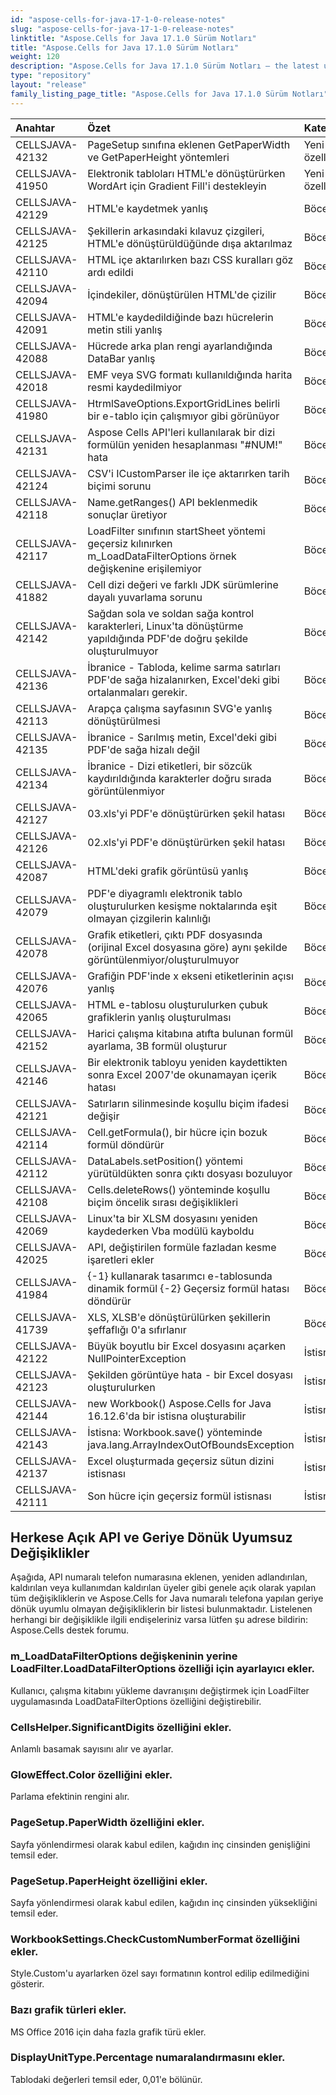 ```yaml
---
id: "aspose-cells-for-java-17-1-0-release-notes"
slug: "aspose-cells-for-java-17-1-0-release-notes"
linktitle: "Aspose.Cells for Java 17.1.0 Sürüm Notları"
title: "Aspose.Cells for Java 17.1.0 Sürüm Notları"
weight: 120
description: "Aspose.Cells for Java 17.1.0 Sürüm Notları – the latest updates and fixes."
type: "repository"
layout: "release"
family_listing_page_title: "Aspose.Cells for Java 17.1.0 Sürüm Notları"
---
```

|**Anahtar**|**Özet**|**Kategori**|
|:- |:- |:- |
|CELLSJAVA-42132|PageSetup sınıfına eklenen GetPaperWidth ve GetPaperHeight yöntemleri|Yeni özellik|
|CELLSJAVA-41950|Elektronik tabloları HTML'e dönüştürürken WordArt için Gradient Fill'i destekleyin|Yeni özellik|
|CELLSJAVA-42129|HTML'e kaydetmek yanlış|Böcek|
|CELLSJAVA-42125|Şekillerin arkasındaki kılavuz çizgileri, HTML'e dönüştürüldüğünde dışa aktarılmaz|Böcek|
|CELLSJAVA-42110|HTML içe aktarılırken bazı CSS kuralları göz ardı edildi|Böcek|
|CELLSJAVA-42094|İçindekiler, dönüştürülen HTML'de çizilir|Böcek|
|CELLSJAVA-42091|HTML'e kaydedildiğinde bazı hücrelerin metin stili yanlış|Böcek|
|CELLSJAVA-42088|Hücrede arka plan rengi ayarlandığında DataBar yanlış|Böcek|
|CELLSJAVA-42018|EMF veya SVG formatı kullanıldığında harita resmi kaydedilmiyor|Böcek|
|CELLSJAVA-41980|HtrmlSaveOptions.ExportGridLines belirli bir e-tablo için çalışmıyor gibi görünüyor|Böcek|
|CELLSJAVA-42131|Aspose Cells API'leri kullanılarak bir dizi formülün yeniden hesaplanması "#NUM!" hata|Böcek|
|CELLSJAVA-42124|CSV'i ICustomParser ile içe aktarırken tarih biçimi sorunu|Böcek|
|CELLSJAVA-42118|Name.getRanges() API beklenmedik sonuçlar üretiyor|Böcek|
|CELLSJAVA-42117|LoadFilter sınıfının startSheet yöntemi geçersiz kılınırken m_LoadDataFilterOptions örnek değişkenine erişilemiyor|Böcek|
|CELLSJAVA-41882|Cell dizi değeri ve farklı JDK sürümlerine dayalı yuvarlama sorunu|Böcek|
|CELLSJAVA-42142|Sağdan sola ve soldan sağa kontrol karakterleri, Linux'ta dönüştürme yapıldığında PDF'de doğru şekilde oluşturulmuyor|Böcek|
|CELLSJAVA-42136|İbranice - Tabloda, kelime sarma satırları PDF'de sağa hizalanırken, Excel'deki gibi ortalanmaları gerekir.|Böcek|
|CELLSJAVA-42113|Arapça çalışma sayfasının SVG'e yanlış dönüştürülmesi|Böcek|
|CELLSJAVA-42135|İbranice - Sarılmış metin, Excel'deki gibi PDF'de sağa hizalı değil|Böcek|
|CELLSJAVA-42134|İbranice - Dizi etiketleri, bir sözcük kaydırıldığında karakterler doğru sırada görüntülenmiyor|Böcek|
|CELLSJAVA-42127|03.xls'yi PDF'e dönüştürürken şekil hatası|Böcek|
|CELLSJAVA-42126|02.xls'yi PDF'e dönüştürürken şekil hatası|Böcek|
|CELLSJAVA-42087|HTML'deki grafik görüntüsü yanlış|Böcek|
|CELLSJAVA-42079|PDF'e diyagramlı elektronik tablo oluşturulurken kesişme noktalarında eşit olmayan çizgilerin kalınlığı|Böcek|
|CELLSJAVA-42078|Grafik etiketleri, çıktı PDF dosyasında (orijinal Excel dosyasına göre) aynı şekilde görüntülenmiyor/oluşturulmuyor|Böcek|
|CELLSJAVA-42076|Grafiğin PDF'inde x ekseni etiketlerinin açısı yanlış|Böcek|
|CELLSJAVA-42065|HTML e-tablosu oluşturulurken çubuk grafiklerin yanlış oluşturulması|Böcek|
|CELLSJAVA-42152|Harici çalışma kitabına atıfta bulunan formül ayarlama, 3B formül oluşturur|Böcek|
|CELLSJAVA-42146|Bir elektronik tabloyu yeniden kaydettikten sonra Excel 2007'de okunamayan içerik hatası|Böcek|
|CELLSJAVA-42121|Satırların silinmesinde koşullu biçim ifadesi değişir|Böcek|
|CELLSJAVA-42114|Cell.getFormula(), bir hücre için bozuk formül döndürür|Böcek|
|CELLSJAVA-42112|DataLabels.setPosition() yöntemi yürütüldükten sonra çıktı dosyası bozuluyor|Böcek|
|CELLSJAVA-42108|Cells.deleteRows() yönteminde koşullu biçim öncelik sırası değişiklikleri|Böcek|
|CELLSJAVA-42069|Linux'ta bir XLSM dosyasını yeniden kaydederken Vba modülü kayboldu|Böcek|
|CELLSJAVA-42025|API, değiştirilen formüle fazladan kesme işaretleri ekler|Böcek|
|CELLSJAVA-41984|{-1} kullanarak tasarımcı e-tablosunda dinamik formül {-2} Geçersiz formül hatası döndürür|Böcek|
|CELLSJAVA-41739|XLS, XLSB'e dönüştürülürken şekillerin şeffaflığı 0'a sıfırlanır|Böcek|
|CELLSJAVA-42122|Büyük boyutlu bir Excel dosyasını açarken NullPointerException|İstisna|
|CELLSJAVA-42123|Şekilden görüntüye hata - bir Excel dosyası oluşturulurken|İstisna|
|CELLSJAVA-42144|new Workbook() Aspose.Cells for Java 16.12.6'da bir istisna oluşturabilir|İstisna|
|CELLSJAVA-42143|İstisna: Workbook.save() yönteminde java.lang.ArrayIndexOutOfBoundsException|İstisna|
|CELLSJAVA-42137|Excel oluşturmada geçersiz sütun dizini istisnası|İstisna|
|CELLSJAVA-42111|Son hücre için geçersiz formül istisnası|İstisna|
## **Herkese Açık API ve Geriye Dönük Uyumsuz Değişiklikler**
Aşağıda, API numaralı telefon numarasına eklenen, yeniden adlandırılan, kaldırılan veya kullanımdan kaldırılan üyeler gibi genele açık olarak yapılan tüm değişikliklerin ve Aspose.Cells for Java numaralı telefona yapılan geriye dönük uyumlu olmayan değişikliklerin bir listesi bulunmaktadır. Listelenen herhangi bir değişiklikle ilgili endişeleriniz varsa lütfen şu adrese bildirin: Aspose.Cells destek forumu.
### **m_LoadDataFilterOptions değişkeninin yerine LoadFilter.LoadDataFilterOptions özelliği için ayarlayıcı ekler.**
Kullanıcı, çalışma kitabını yükleme davranışını değiştirmek için LoadFilter uygulamasında LoadDataFilterOptions özelliğini değiştirebilir.
### **CellsHelper.SignificantDigits özelliğini ekler.**
Anlamlı basamak sayısını alır ve ayarlar.
### **GlowEffect.Color özelliğini ekler.**
Parlama efektinin rengini alır.
### **PageSetup.PaperWidth özelliğini ekler.**
Sayfa yönlendirmesi olarak kabul edilen, kağıdın inç cinsinden genişliğini temsil eder.
### **PageSetup.PaperHeight özelliğini ekler.**
Sayfa yönlendirmesi olarak kabul edilen, kağıdın inç cinsinden yüksekliğini temsil eder.
### **WorkbookSettings.CheckCustomNumberFormat özelliğini ekler.**
Style.Custom'u ayarlarken özel sayı formatının kontrol edilip edilmediğini gösterir.
### **Bazı grafik türleri ekler.**
MS Office 2016 için daha fazla grafik türü ekler.
### **DisplayUnitType.Percentage numaralandırmasını ekler.**
Tablodaki değerleri temsil eder, 0,01'e bölünür.
